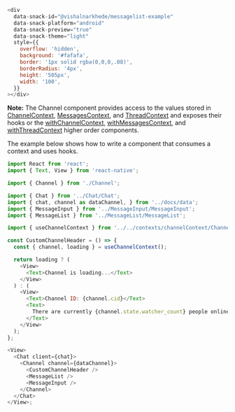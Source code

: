 ```js
<div
  data-snack-id="@vishalnarkhede/messagelist-example"
  data-snack-platform="android"
  data-snack-preview="true"
  data-snack-theme="light"
  style={{
    overflow: 'hidden',
    background: '#fafafa',
    border: '1px solid rgba(0,0,0,.08)',
    borderRadius: '4px',
    height: '505px',
    width: '100',
  }}
></div>
```

**Note:** The Channel component provides access to the values stored in [ChannelContext](#channelcontext), [MessagesContext](#messagescontext), and [ThreadContext](#threadcontext) and exposes their hooks or the [withChannelContext](#withchannelcontext), [withMessagesContext](#withmessagescontext), and [withThreadContext](#withthreadcontext) higher order components.

The example below shows how to write a component that consumes a context and uses hooks.

```js static
import React from 'react';
import { Text, View } from 'react-native';

import { Channel } from './Channel';

import { Chat } from '../Chat/Chat';
import { chat, channel as dataChannel, } from '../docs/data';
import { MessageInput } from '../MessageInput/MessageInput';
import { MessageList } from '../MessageList/MessageList';

import { useChannelContext } from '../../contexts/channelContext/ChannelContext';

const CustomChannelHeader = () => {
  const { channel, loading } = useChannelContext();

  return loading ? (
    <View>
      <Text>Channel is loading...</Text>
    </View>
  ) : (
    <View>
      <Text>Channel ID: {channel.cid}</Text>
      <Text>
        There are currently {channel.state.watcher_count} people online
      </Text>
    </View>
  );
};

<View>
  <Chat client={chat}>
    <Channel channel={dataChannel}>
      <CustomChannelHeader />
      <MessageList />
      <MessageInput />
    </Channel>
  </Chat>
</View>;
```
